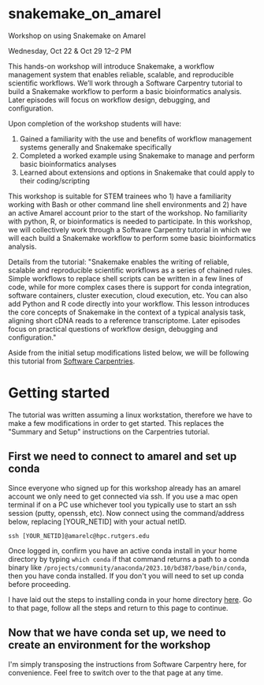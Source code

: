 # snakemake_on_amarel
Workshop on using Snakemake on Amarel

Wednesday, Oct 22 & Oct 29 12–2 PM

This hands-on workshop will introduce Snakemake, a workflow management system that enables reliable, scalable, and reproducible scientific workflows. We’ll work through a Software Carpentry tutorial to build a Snakemake workflow to perform a basic bioinformatics analysis. Later episodes will focus on workflow design, debugging, and configuration.

Upon completion of the workshop students will have:
1. Gained a familiarity with the use and benefits of workflow management systems generally and Snakemake specifically
2. Completed a worked example using Snakemake to manage and perform basic bioinformatics analyses
3. Learned about extensions and options in Snakemake that could apply to their coding/scripting
   
This workshop is suitable for STEM trainees who 1) have a familiarity working with Bash or other command line shell environments and 2) have an active Amarel account prior to the start of the workshop. No familiarity with python, R, or bioinformatics is needed to participate. In this workshop, we will collectively work through a Software Carpentry tutorial in which we will each build a Snakemake workflow to perform some basic bioinformatics analysis.

Details from the tutorial:
"Snakemake enables the writing of reliable, scalable and reproducible scientific workflows as a series of chained rules. Simple workflows to replace shell scripts can be written in a few lines of code, while for more complex cases there is support for conda integration, software containers, cluster execution, cloud execution, etc. You can also add Python and R code directly into your workflow.
This lesson introduces the core concepts of Snakemake in the context of a typical analysis task, aligning short cDNA reads to a reference transcriptome. Later episodes focus on practical questions of workflow design, debugging and configuration."

Aside from the initial setup modifications listed below, we will be following this tutorial from [Software Carpentries](https://carpentries-incubator.github.io/snakemake-novice-bioinformatics/).


# Getting started
The tutorial was written assuming a linux workstation, therefore we have to make a few modifications in order to get started. This replaces the "Summary and Setup" instructions on the Carpentries tutorial. 

## First we need to connect to amarel and set up conda
Since everyone who signed up for this workshop already has an amarel account we only need to get connected via ssh. If you use a mac open terminal if on a PC use whichever tool you typically use to start an ssh session (putty, openssh, etc). Now connect using the command/address below, replacing [YOUR_NETID] with your actual netID.

```ssh [YOUR_NETID]@amarelc@hpc.rutgers.edu```

Once logged in, confirm you have an active conda install in your home directory by typing ```which conda``` if that command returns a path to a conda binary like ```/projects/community/anaconda/2023.10/bd387/base/bin/conda```, then you have conda installed. If you don't you will need to set up conda before proceeding.

I have laid out the steps to installing conda in your home directory [here](https://github.com/lizardroom/conda_on_amarel). Go to that page, follow all the steps and return to this page to continue.

## Now that we have conda set up, we need to create an environment for the workshop
I'm simply transposing the instructions from Software Carpentry here, for convenience. Feel free to switch over to the that page at any time.


